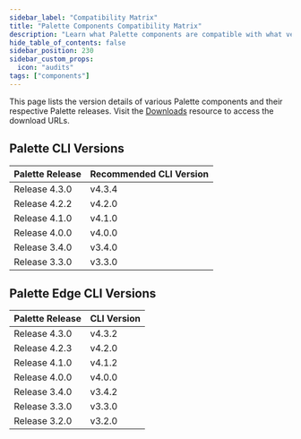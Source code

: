 ```yaml
---
sidebar_label: "Compatibility Matrix"
title: "Palette Components Compatibility Matrix"
description: "Learn what Palette components are compatible with what versions."
hide_table_of_contents: false
sidebar_position: 230
sidebar_custom_props:
  icon: "audits"
tags: ["components"]
---
```


This page lists the version details of various Palette components and their respective Palette releases. Visit the
[Downloads](spectro-downloads.md) resource to access the download URLs.

## Palette CLI Versions

| Palette Release <!-- cli-compatibility-table --> | Recommended CLI Version |
| ------------------------------------------------ | ----------------------- |
| Release 4.3.0                                    | v4.3.4                  |
| Release 4.2.2                                    | v4.2.0                  |
| Release 4.1.0                                    | v4.1.0                  |
| Release 4.0.0                                    | v4.0.0                  |
| Release 3.4.0                                    | v3.4.0                  |
| Release 3.3.0                                    | v3.3.0                  |

## Palette Edge CLI Versions

| Palette Release <!-- edge-cli-compatibility-table --> | CLI Version |
| ----------------------------------------------------- | ----------- |
| Release 4.3.0                                         | v4.3.2      |
| Release 4.2.3                                         | v4.2.0      |
| Release 4.1.0                                         | v4.1.2      |
| Release 4.0.0                                         | v4.0.0      |
| Release 3.4.0                                         | v3.4.2      |
| Release 3.3.0                                         | v3.3.0      |
| Release 3.2.0                                         | v3.2.0      |
